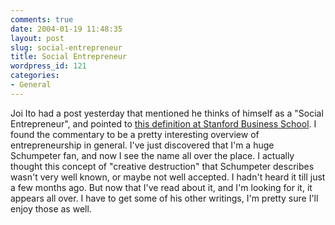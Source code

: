 ```yaml
---
comments: true
date: 2004-01-19 11:48:35
layout: post
slug: social-entrepreneur
title: Social Entrepreneur
wordpress_id: 121
categories:
- General
---
```


Joi Ito had a post yesterday that mentioned he thinks of himself as a "Social Entrepreneur", and pointed to [this definition at Stanford Business School](http://www.gsb.stanford.edu/csi/SEDefinition.html). I found the commentary to be a pretty interesting overview of entrepreneurship in general. I've just discovered that I'm a huge Schumpeter fan, and now I see the name all over the place. I actually thought this concept of "creative destruction" that Schumpeter describes wasn't very well known, or maybe not well accepted. I hadn't heard it till just a few months ago. But now that I've read about it, and I'm looking for it, it appears all over. I have to get some of his other writings, I'm pretty sure I'll enjoy those as well. 
